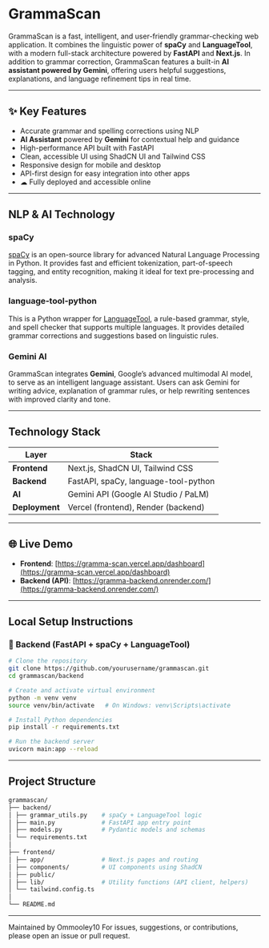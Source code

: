 # GrammaScan

GrammaScan is a fast, intelligent, and user-friendly grammar-checking web application. It combines the linguistic power of **spaCy** and **LanguageTool**, with a modern full-stack architecture powered by **FastAPI** and **Next.js**. In addition to grammar correction, GrammaScan features a built-in **AI assistant powered by Gemini**, offering users helpful suggestions, explanations, and language refinement tips in real time.

---

## ✨ Key Features

-  Accurate grammar and spelling corrections using NLP
-  **AI Assistant** powered by **Gemini** for contextual help and guidance
-  High-performance API built with FastAPI
-  Clean, accessible UI using ShadCN UI and Tailwind CSS
-  Responsive design for mobile and desktop
-  API-first design for easy integration into other apps
- ☁ Fully deployed and accessible online

---

##  NLP & AI Technology

### spaCy
[spaCy](https://spacy.io/) is an open-source library for advanced Natural Language Processing in Python. It provides fast and efficient tokenization, part-of-speech tagging, and entity recognition, making it ideal for text pre-processing and analysis.

### language-tool-python
This is a Python wrapper for [LanguageTool](https://languagetool.org/), a rule-based grammar, style, and spell checker that supports multiple languages. It provides detailed grammar corrections and suggestions based on linguistic rules.

### Gemini AI
GrammaScan integrates **Gemini**, Google’s advanced multimodal AI model, to serve as an intelligent language assistant. Users can ask Gemini for writing advice, explanation of grammar rules, or help rewriting sentences with improved clarity and tone.

---

## Technology Stack

| Layer       | Stack                                      |
|-------------|--------------------------------------------|
| **Frontend**| Next.js, ShadCN UI, Tailwind CSS           |
| **Backend** | FastAPI, spaCy, language-tool-python       |
| **AI**      | Gemini API (Google AI Studio / PaLM)       |
| **Deployment** | Vercel (frontend), Render (backend)     |

---

## 🌐 Live Demo

- **Frontend**: [https://gramma-scan.vercel.app/dashboard](https://gramma-scan.vercel.app/dashboard)  
- **Backend (API)**: [https://gramma-backend.onrender.com/](https://gramma-backend.onrender.com/)

---

##  Local Setup Instructions

### 🔹 Backend (FastAPI + spaCy + LanguageTool)

```bash
# Clone the repository
git clone https://github.com/yourusername/grammascan.git
cd grammascan/backend

# Create and activate virtual environment
python -m venv venv
source venv/bin/activate   # On Windows: venv\Scripts\activate

# Install Python dependencies
pip install -r requirements.txt

# Run the backend server
uvicorn main:app --reload
```

---

## Project Structure

```bash
grammascan/
├── backend/
│ ├── grammar_utils.py    # spaCy + LanguageTool logic
│ ├── main.py             # FastAPI app entry point
│ ├── models.py           # Pydantic models and schemas
│ └── requirements.txt 
│
├── frontend/
│ ├── app/                # Next.js pages and routing
│ ├── components/         # UI components using ShadCN
│ ├── public/ 
│ ├── lib/                # Utility functions (API client, helpers)
│ └── tailwind.config.ts 
│
└── README.md 
```

---

Maintained by Ommooley10
For issues, suggestions, or contributions, please open an issue or pull request.


